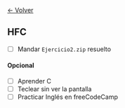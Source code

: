 [<- Volver](IndiceDeMaterias.md)
## HFC

- [ ] Mandar `Ejercicio2.zip` resuelto

#### Opcional

- [ ] Aprender C
- [ ] Teclear sin ver la pantalla
- [ ] Practicar Inglés en freeCodeCamp